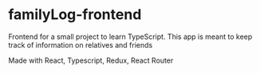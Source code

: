 # familyLog-frontend
Frontend for a small project to learn TypeScript. This app is meant to keep track of information on relatives and friends

Made with React, Typescript, Redux, React Router
